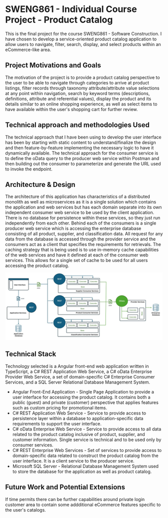 # SWENG861 - Individual Course Project - Product Catalog

This is the final project for the course SWENG861 - Software Construction. I have chosen to develop a service-oriented product catalog application to allow users to navigate, filter, search, display, and select products within an eCommerce-like area.


## Project Motivations and Goals

The motivation of the project is to provide a product catalog perspective to the user to be able to navigate through categories to arrive at product listings, filter records through taxonomy attribute/attribute value selections at any point within navigation, search by keyword terms (descriptions, definitions, attribute and referential values), display the product and its details similar to an online shopping experience, as well as select items to have available within the user's shopping cart for further review.


## Technical approach and methodologies Used

The technical approach that I have been using to develop the user interface has been by starting with static content to understand/finalize the design and then feature-by-feature implementing the necessary logic to have it dynamically available. The technical approach for the consumer service is to define the oData query to the producer web service within Postman and then building out the consumer to parameterize and generate the URL used to invoke the endpoint.


## Architecture & Design

The architecture of this application has characteristics of a distributed monolith as well as microservices as it is a single solution which contains the application and web services but has each domain separate into its own independent consumer web service to be used by the client application. There is no database for persistence within these services, so they just run independently from each other. Behind each of the consumers is a single producer web service which is accessing the enterprise database consisting of all product, supplier, and classification data. All request for any data from the database is accessed through the provider service and the consumers act as a client that specifies the requirements for retrievals. The caching strategy that is being used is to use in-memory cache capabilities of the web services and have it defined at each of the consumer web services. This allows for a single set of cache to be used for all users accessing the product catalog.

![Description](./project861_arch.jpg)


## Technical Stack

Technology selected is a Angular front-end web application written in TypeScript, a C# REST Application Web Service, a C# oData Enterprise Provider Web Service, a set of domain-specific C# Enterprise Consumer Services, and a SQL Server Relational Database Management System.
  - Angular Front-End Application - Single Page Application to provide a user interface for accessing the product catalog. It contains both a public (guest) and private (customer) perspective that applies features such as custom pricing for promotional items.
  - C# REST Application Web Service - Service to provide access to persistence layer within a database to application-specific data requirements to support the user interface.
  - C# oData Enterprise Web Service - Service to provide access to all data related to the product catalog inclusive of product, supplier, and customer information. Single service is technical and to be used only by consumer services.
  - C# REST Enterprise Web Services - Set of services to provide access to domain-specific data related to construct the product catalog from the user interface. It is a client service to the producer service.
  - Microsoft SQL Server - Relational Database Management System used to store the database for the application as well as product catalog.


## Future Work and Potential Extensions

If time permits there can be further capabilities around private login customer area to contain some addditional eCommerce features specific to the user's catalogs.


